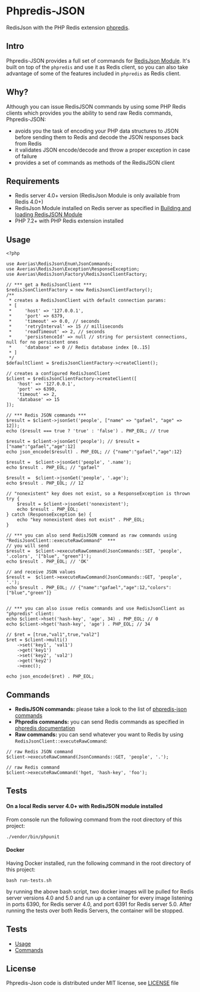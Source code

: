 # Phpredis-JSON
RedisJson with the PHP Redis extension [phpredis](https://github.com/phpredis/phpredis).

## Intro
Phpredis-JSON provides a full set of commands for [RedisJson Module](https://oss.redislabs.com/redisjson/). 
It's built on top of the `phpredis` and use it as Redis client, 
so you can also take advantage of some of the features included in `phpredis` as Redis client.

## Why?
Although you can issue RedisJSON commands by using some PHP Redis clients which provides you the ability to send 
raw Redis commands, Phpredis-JSON:
- avoids you the task of encoding your PHP data structures to JSON before sending them to Redis 
and decode the JSON responses back from Redis
- it validates JSON encode/decode and throw a proper exception in case of failure
- provides a set of commands as methods of the RedisJSON client  

## Requirements
- Redis server 4.0+ version (RedisJson Module is only available from Redis 4.0+)
- RedisJson Module installed on Redis server as specified in [Building and loading RedisJSON Module](https://oss.redislabs.com/redisjson/#building-and-loading-the-module)
- PHP 7.2+ with PHP Redis extension installed

## Usage
```
<?php

use Averias\RedisJson\Enum\JsonCommands;
use Averias\RedisJson\Exception\ResponseException;
use Averias\RedisJson\Factory\RedisJsonClientFactory;

// *** get a RedisJsonClient ***
$redisJsonClientFactory = new RedisJsonClientFactory();
/**
 * creates a RedisJsonClient with default connection params:
 * [
 *     'host' => '127.0.0.1',
 *     'port' => 6379,
 *     'timeout' => 0.0, // seconds
 *     'retryInterval' => 15 // milliseconds
 *     'readTimeout' => 2, // seconds
 *     'persistenceId' => null // string for persistent connections, null for no persistent ones
 *     'database' => 0 // Redis database index [0..15]
 * ]
 */
$defaultClient = $redisJsonClientFactory->createClient();

// creates a configured RedisJsonClient
$client = $redisJsonClientFactory->createClient([
    'host' => '127.0.0.1',
    'port' => 6390,
    'timeout' => 2,
    'database' => 15
]);

// *** Redis JSON commands ***
$result = $client->jsonSet('people', ["name" => "gafael", "age" => 12]);
echo ($result === true ? 'true' : 'false') . PHP_EOL; // true

$result = $client->jsonGet('people'); // $result = ["name":"gafael","age":12]
echo json_encode($result) . PHP_EOL; // {"name":"gafael","age":12}

$result =  $client->jsonGet('people', '.name');
echo $result . PHP_EOL; // "gafael"

$result =  $client->jsonGet('people', '.age');
echo $result . PHP_EOL; // 12

// "nonexistent" key does not exist, so a ResponseException is thrown
try {
    $result = $client->jsonGet('nonexistent');
    echo $result . PHP_EOL;
} catch (ResponseException $e) {
    echo "key nonexistent does not exist" . PHP_EOL;
}

// *** you can also send RedisJSON command as raw commands using "RedisJsonClient::executeRawCommand"  ***
// you will send
$result =  $client->executeRawCommand(JsonCommands::SET, 'people', '.colors', '["blue", "green"]');
echo $result . PHP_EOL; // 'OK'

// and receive JSON values
$result =  $client->executeRawCommand(JsonCommands::GET, 'people', '.');
echo $result . PHP_EOL; // {"name":"gafael","age":12,"colors":["blue","green"]}


// *** you can also issue redis commands and use RedisJsonClient as "phpredis" client:
echo $client->hset('hash-key', 'age', 34) . PHP_EOL; // 0
echo $client->hget('hash-key', 'age') . PHP_EOL; // 34

// $ret = [true,"val1",true,"val2"]
$ret = $client->multi()
    ->set('key1', 'val1')
    ->get('key1')
    ->set('key2', 'val2')
    ->get('key2')
    ->exec();

echo json_encode($ret) . PHP_EOL;

```

## Commands
- **RedisJSON commands:** please take a look to the list of [phpredis-json commands](https://github.com/averias/phpredis-json/blob/master/docs/JSON-COMMANDS.md)
- **Phpredis commands:** you can send Redis commands as specified in [phpredis documentation](https://github.com/phpredis/phpredis#table-of-contents)
- **Raw commands:** you can send whatever you want to Redis by using `RedisJsonClient::executeRawCommand`:
```
// raw Redis JSON command
$client->executeRawCommand(JsonCommands::GET, 'people', '.');

// raw Redis command
$client->executeRawCommand('hget, 'hash-key', 'foo');
``` 

## Tests
#### On a local Redis server 4.0+ with RedisJSON module installed
From console run the following command from the root directory of this project:

`./vendor/bin/phpunit `

#### Docker
Having Docker installed, run the following command in the root directory of this project:

`bash run-tests.sh`

by running the above bash script, two docker images will be pulled for Redis server versions 4.0 and 5.0 and run up
a container for every image listening in ports 6390, for Redis server 4.0, and port 6391 for Redis server 5.0. After
running the tests over both Redis Servers, the container will be stopped.

## Tests
- [Usage](https://github.com/averias/phpredis-json/blob/master/examples/usage.php)
- [Commands](https://github.com/averias/phpredis-json/blob/master/examples/commands.php)

## License
Phpredis-Json code is distributed under MIT license, see [LICENSE](https://github.com/averias/phpredis-json/blob/master/LICENSE) 
file
